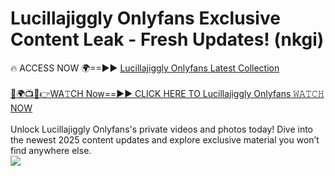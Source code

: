 # Lucillajiggly Onlyfans Exclusive Content Leak - Fresh Updates! (nkgi)

🔥 ACCESS NOW 🌍==►► <a href="https://tinyurl.com/kvy9nzfs" rel="nofollow">Lucillajiggly Onlyfans Latest Collection</a>
<br><br>
[🔴🌍📺📱👉WA𝚃CH Now==►► CLICK HERE TO Lucillajiggly Onlyfans 𝚆𝙰𝚃𝙲𝙷 NOW](https://tinyurl.com/kvy9nzfs)
<br><br>
Unlock Lucillajiggly Onlyfans's private videos and photos today! Dive into the newest 2025 content updates and explore exclusive material you won’t find anywhere else.
<br>
<a href="https://tinyurl.com/kvy9nzfs" rel="nofollow" data-target="animated-image.originalLink"><img src="https://camo.githubusercontent.com/8a4f000d20f83aca3bf7ec5f350d767afa0574a8a352519fd8cfa583a6f93a33/68747470733a2f2f692e696d6775722e636f6d2f644a486b345a712e676966" data-canonical-src="https://i.imgur.com/dJHk4Zq.gif" style="max-width: 100%; display: inline-block;" data-target="animated-image.originalImage"></a>
<br>

